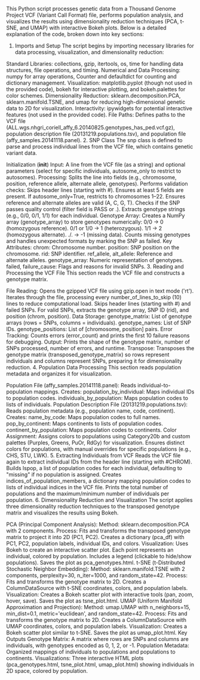 This Python script processes genetic data from a Thousand Genome Project VCF (Variant Call Format) file, performs population analysis, and visualizes the results using dimensionality reduction techniques (PCA, t-SNE, and UMAP) with interactive Bokeh plots. Below is a detailed explanation of the code, broken down into key sections:
1. Imports and Setup
The script begins by importing necessary libraries for data processing, visualization, and dimensionality reduction:

Standard Libraries: collections, gzip, itertools, os, time for handling data structures, file operations, and timing.
Numerical and Data Processing: numpy for array operations, Counter and defaultdict for counting and dictionary management.
Visualization: matplotlib.pyplot (though not used in the provided code), bokeh for interactive plotting, and bokeh.palettes for color schemes.
Dimensionality Reduction: sklearn.decomposition.PCA, sklearn.manifold.TSNE, and umap for reducing high-dimensional genetic data to 2D for visualization.
Interactivity: ipywidgets for potential interactive features (not used in the provided code).
File Paths: Defines paths to the VCF file (ALL.wgs.nhgri_coriell_affy_6.20140825.genotypes_has_ped.vcf.gz), population description file (20131219.populations.tsv), and population file (affy_samples.20141118.panel).
2. SNP Class
The snp class is defined to parse and process individual lines from the VCF file, which contains genetic variant data.

Initialization (__init__)
Input: A line from the VCF file (as a string) and optional parameters (select for specific individuals, autosome_only to restrict to autosomes).
Processing:
Splits the line into fields (e.g., chromosome, position, reference allele, alternate allele, genotypes).
Performs validation checks:
Skips header lines (starting with #).
Ensures at least 5 fields are present.
If autosome_only=True, restricts to chromosomes 1–22.
Ensures reference and alternate alleles are valid (A, C, G, T).
Checks if the SNP passes quality control (filter field is PASS or .).
Extracts genotype strings (e.g., 0/0, 0/1, 1/1) for each individual.
Genotype Array:
Creates a NumPy array (genotype_array) to store genotypes numerically:
0/0 → 0 (homozygous reference).
0/1 or 1/0 → 1 (heterozygous).
1/1 → 2 (homozygous alternate).
./. → -1 (missing data).
Counts missing genotypes and handles unexpected formats by marking the SNP as failed.
Key Attributes:
chrom: Chromosome number.
position: SNP position on the chromosome.
rid: SNP identifier.
ref_allele, alt_allele: Reference and alternate alleles.
genotype_array: Numeric representation of genotypes.
failed, failure_cause: Flags and reasons for invalid SNPs.
3. Reading and Processing the VCF File
This section reads the VCF file and constructs a genotype matrix.

File Reading:
Opens the gzipped VCF file using gzip.open in text mode ('rt').
Iterates through the file, processing every number_of_lines_to_skip (10) lines to reduce computational load.
Skips header lines (starting with #) and failed SNPs.
For valid SNPs, extracts the genotype array, SNP ID (rid), and position (chrom, position).
Data Storage:
genotype_matrix: List of genotype arrays (rows = SNPs, columns = individuals).
genotype_names: List of SNP IDs.
genotype_positions: List of [chromosome, position] pairs.
Error Tracking:
Counts errors (error_count) and prints the first 10 failure reasons for debugging.
Output:
Prints the shape of the genotype matrix, number of SNPs processed, number of errors, and runtime.
Transpose:
Transposes the genotype matrix (transposed_genotype_matrix) so rows represent individuals and columns represent SNPs, preparing it for dimensionality reduction.
4. Population Data Processing
This section reads population metadata and organizes it for visualization.

Population File (affy_samples.20141118.panel):
Reads individual-to-population mappings.
Creates:
population_by_individual: Maps individual IDs to population codes.
individuals_by_population: Maps population codes to lists of individuals.
Population Description File (20131219.populations.tsv):
Reads population metadata (e.g., population name, code, continent).
Creates:
name_by_code: Maps population codes to full names.
pop_by_continent: Maps continents to lists of population codes.
continent_by_population: Maps population codes to continents.
Color Assignment:
Assigns colors to populations using Category20b and custom palettes (Purples, Greens, PuOr, RdGy) for visualization.
Ensures distinct colors for populations, with manual overrides for specific populations (e.g., CHS, STU, LWK).
5. Extracting Individuals from VCF
Reads the VCF file again to extract individual IDs from the header line (starting with #CHROM).
Builds lspop, a list of population codes for each individual, defaulting to "missing" if no population is assigned.
Creates indices_of_population_members, a dictionary mapping population codes to lists of individual indices in the VCF file.
Prints the total number of populations and the maximum/minimum number of individuals per population.
6. Dimensionality Reduction and Visualization
The script applies three dimensionality reduction techniques to the transposed genotype matrix and visualizes the results using Bokeh.

PCA (Principal Component Analysis):
Method: sklearn.decomposition.PCA with 2 components.
Process:
Fits and transforms the transposed genotype matrix to project it into 2D (PC1, PC2).
Creates a dictionary (pca_df) with PC1, PC2, population labels, individual IDs, and colors.
Visualization:
Uses Bokeh to create an interactive scatter plot.
Each point represents an individual, colored by population.
Includes a legend (clickable to hide/show populations).
Saves the plot as pca_genotypes.html.
t-SNE (t-Distributed Stochastic Neighbor Embedding):
Method: sklearn.manifold.TSNE with 2 components, perplexity=30, n_iter=1000, and random_state=42.
Process:
Fits and transforms the genotype matrix to 2D.
Creates a ColumnDataSource with t-SNE coordinates, colors, and population labels.
Visualization:
Creates a Bokeh scatter plot with interactive tools (pan, zoom, hover, save).
Saves the plot as tsne_plot.html.
UMAP (Uniform Manifold Approximation and Projection):
Method: umap.UMAP with n_neighbors=15, min_dist=0.1, metric='euclidean', and random_state=42.
Process:
Fits and transforms the genotype matrix to 2D.
Creates a ColumnDataSource with UMAP coordinates, colors, and population labels.
Visualization:
Creates a Bokeh scatter plot similar to t-SNE.
Saves the plot as umap_plot.html.
Key Outputs
Genotype Matrix: A matrix where rows are SNPs and columns are individuals, with genotypes encoded as 0, 1, 2, or -1.
Population Metadata: Organized mappings of individuals to populations and populations to continents.
Visualizations: Three interactive HTML plots (pca_genotypes.html, tsne_plot.html, umap_plot.html) showing individuals in 2D space, colored by population.
